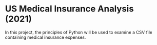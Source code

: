 # US Medical Insurance Analysis (2021)
In this project, the principles of Python will be used to examine a CSV file containing medical insurance expenses.
